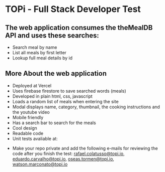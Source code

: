 <h1>TOPi - Full Stack Developer Test</h1>

<h2>The web application consumes the theMealDB API and uses these searches:</h2>
<ul>
    <li>Search meal by name</li>
    <li>List all meals by first letter</li>
    <li>Lookup full meal details by id</li>
</ul>

<h2>More About the web application</h2>
<ul>
    <li>Deployed at Vercel</l1>
    <li>Uses firebase firestore to save searched words (meals)</l1>
    <li>Developed in plain html, css, javascript</l1>
    <li>Loads a random list of meals when entering the site</l1>
    <li>Modal displays name, category, thumbnail, the cooking instructions and the youtube video</l1>
    <li>Mobile friendly</l1>
    <li>Has a search bar to search for the meals</l1>
    <li>Cool design</l1>
    <li>Readable code</l1>
    <li>Unit tests avaliable at: </l1>
</ul>

- Make your repo private and add the following e-mails for reviewing the code after you finish the test:
  rafael.colatusso@topi.io, eduardo.carvalho@topi.io, oseas.tormen@topi.io, watson.marconato@topi.io
